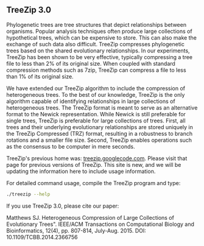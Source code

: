 
## TreeZip 3.0


Phylogenetic trees are tree structures that depict relationships between organisms. Popular analysis techniques often produce large collections of hypothetical trees, which can be expensive to store. This can also make the exchange of such data also difficult. TreeZip compresses phylogenetic trees based on the shared evolutionary relationships. In our experiments, TreeZip has been shown to be very effective, typically compressing a tree file to less than 2% of its original size. When coupled with standard compression methods such as 7zip, TreeZip can compress a file to less than 1% of its original size. 

We have extended our TreeZip algorithm to include the compression of heterogeneous trees. To the best of our knowledge, TreeZip is the only algorithm capable of identifying relationships in large collections of heterogeneous trees. The TreeZip format is meant to serve as an alternative format to the Newick representation. While Newick is still preferable for single trees, TreeZip is preferable for large collections of trees. First, all trees and their underlying evolutionary relationships are stored uniquely in the TreeZip Compressed (TRZ) format, resulting in a robustness to branch rotations and a smaller file size.  Second, TreeZip enables operations such as the consensus to be computer in mere seconds.

TreeZip's previous home was: [treezip.googlecode.com](https://code.google.com/archive/p/treezip/). Please visit that page for previous versions of TreeZip. This site is new, and we will be updating the information here to include usage information.

For detailed command usage, compile the TreeZip program and type: 
```bash
./treezip --help
```

If you use TreeZip 3.0, please cite our paper:

Matthews SJ. Heterogeneous Compression of Large Collections of Evolutionary Trees". IEEE/ACM Transactions on Computational Biology and Bioinformatics, 12(4), pp. 807-814, July-Aug. 2015. DOI: 10.1109/TCBB.2014.2366756 
